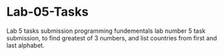 # Lab-05-Tasks
Lab 5 tasks submission
programming fundementals lab number 5 task submission, to find greatest of 3 numbers, and list countries from first and last alphabet.
